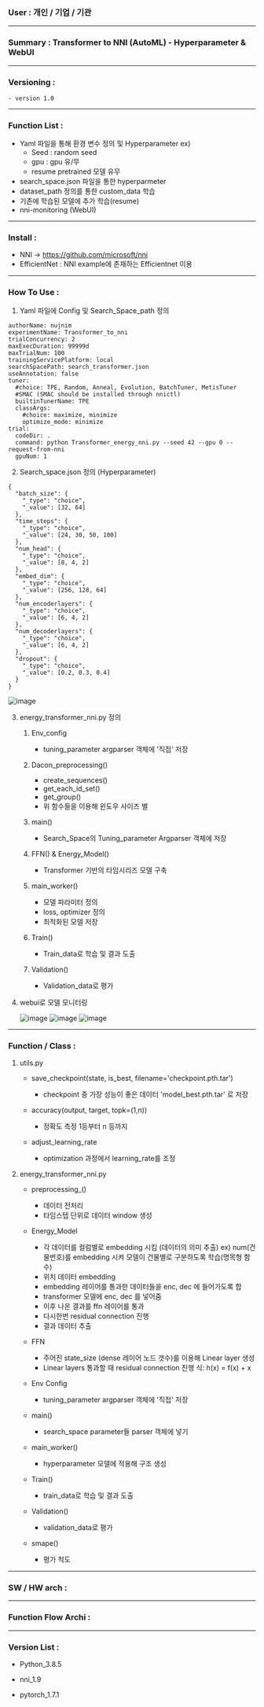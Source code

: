 ### User : 개인 / 기업 / 기관

-----

### Summary : Transformer to NNI (AutoML) - Hyperparameter & WebUI

-----

### Versioning :

```
- version 1.0
```

-----

### Function List :

- Yaml 파일을 통해 환경 변수 정의 및 Hyperparameter ex)
    - Seed : random seed
    - gpu : gpu 유/무
    - resume pretrained 모델 유무
- search_space.json 파일을 통한 hyperparmeter
- dataset_path 정의를 통한 custom_data 학습
- 기존에 학습된 모델에 추가 학습(resume)
- nni-monitoring (WebUI)


<!-- #region -->
-----

### Install :

- NNI -> https://github.com/microsoft/nni
- EfficientNet : NNI example에 존재하는 Efficientnet 이용

-----

### How To Use :
1. Yaml 파일에 Config 및 Search_Space_path 정의

```
authorName: nujnim
experimentName: Transformer_to_nni
trialConcurrency: 2
maxExecDuration: 99999d
maxTrialNum: 100
trainingServicePlatform: local
searchSpacePath: search_transformer.json
useAnnotation: false
tuner:
  #choice: TPE, Random, Anneal, Evolution, BatchTuner, MetisTuner
  #SMAC (SMAC should be installed through nnictl)
  builtinTunerName: TPE
  classArgs:
    #choice: maximize, minimize
    optimize_mode: minimize
trial:
  codeDir: .
  command: python Transformer_energy_nni.py --seed 42 --gpu 0 --request-from-nni 
  gpuNum: 1

```

2. Search_space.json 정의 (Hyperparameter)

```
{
  "batch_size": {
    "_type": "choice",
    "_value": [32, 64]
  },
  "time_steps": {
    "_type": "choice",
    "_value": [24, 30, 50, 100]
  },
  "num_head": {
    "_type": "choice",
    "_value": [8, 4, 2]
  },
  "embed_dim": {
    "_type": "choice",
    "_value": [256, 128, 64]
  },
  "num_encoderlayers": {
    "_type": "choice",
    "_value": [6, 4, 2]
  },
  "num_decoderlayers": {
    "_type": "choice",
    "_value": [6, 4, 2]
  },
  "dropout": {
    "_type": "choice",
    "_value": [0.2, 0.3, 0.4]
  }
}
```


![image](https://github.com/juniroc/NNI_/blob/main/timeseries_transformer/capture/json.PNG)
<!-- #endregion -->

3. energy_transformer_nni.py 정의
    1) Env_config
        - tuning_parameter argparser 객체에 '직접' 저장
    
    2) Dacon_preprocessing()
        - create_sequences()
        - get_each_id_set()
        - get_group()
        - 위 함수들을 이용해 윈도우 사이즈 별 
    
    3) main()
        - Search_Space의 Tuning_parameter Argparser 객체에 저장
    
    4) FFN() & Energy_Model()
        - Transformer 기반의 타임시리즈 모델 구축
    
    5) main_worker() 
        - 모델 파라미터 정의
        - loss, optimizer 정의 
        - 최적화된 모델 저장
    
    6) Train()
        - Train_data로 학습 및 결과 도출
        
    7) Validation()
        - Validation_data로 평가

4. webui로 모델 모니터링
    
    ![image](https://github.com/juniroc/NNI_/blob/main/timeseries_transformer/capture/webui_1.png)
    ![image](https://github.com/juniroc/NNI_/blob/main/timeseries_transformer/capture/webui_2.png)
    ![image](https://github.com/juniroc/NNI_/blob/main/timeseries_transformer/capture/webui_3.png)    

-----

### Function / Class :

1. utils.py
    - save_checkpoint(state, is_best, filename='checkpoint.pth.tar')
        - checkpoint 중 가장 성능이 좋은 데이터 'model_best.pth.tar' 로 저장
    
    - accuracy(output, target, topk=(1,n))
        - 정확도 측정 1등부터 n 등까지
    
    - adjust_learning_rate
        - optimization 과정에서 learning_rate를 조정
    
2. energy_transformer_nni.py
    - preprocessing_()
        - 데이터 전처리
        - 타임스텝 단위로 데이터 window 생성
    
    - Energy_Model
        - 각 데이터를 컬럼별로 embedding 시킴 (데이터의 의미 추출) 
            ex) num(건물번호)를 embedding 시켜 모델이 건물별로 구분하도록 학습(명목형 함수)
        - 위치 데이터 embedding
        - embedding 레이어를 통과한 데이터들을 enc, dec 에 들어가도록 합
        - transformer 모델에 enc, dec 를 넣어줌
        - 이후 나온 결과를 ffn 레이어를 통과
        - 다시한번 residual connection 진행
        - 결과 데이터 추출
    - FFN
        - 주어진 state_size (dense 레이어 노드 갯수)를 이용해 Linear layer 생성
        - Linear layers 통과할 때 residual connection 진행 식: h(x) = f(x) + x

    - Env Config
        - tuning_parameter argparser 객체에 '직접' 저장

    - main()
        - search_space parameter들 parser 객체에 넣기
    
    - main_worker()
        - hyperparameter 모델에 적용해 구조 생성
    
    - Train()
        - train_data로 학습 및 결과 도출
        
    - Validation()
        - validation_data로 평가

    - smape()
        - 평가 척도 
-----

### SW / HW arch :

-----

### Function Flow Archi :

-----

### Version List :

- Python_3.8.5

- nni_1.9

- pytorch_1.7.1


```python

```
